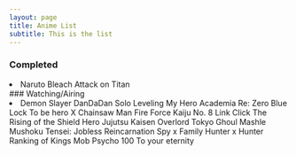 ```yaml
---
layout: page
title: Anime List
subtitle: This is the list
---
```


### Completed
<li>Naruto
Bleach
Attack on Titan</li>
### Watching/Airing
<li>Demon Slayer
DanDaDan
Solo Leveling
My Hero Academia
Re: Zero
Blue Lock
To be hero X
Chainsaw Man
Fire Force
Kaiju No. 8
Link Click
The Rising of the Shield Hero
Jujutsu Kaisen
Overlord
Tokyo Ghoul
Mashle
Mushoku Tensei: Jobless Reincarnation
Spy x Family
Hunter x Hunter
Ranking of Kings
Mob Psycho 100
To your eternity</li>
